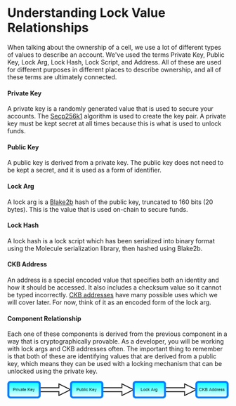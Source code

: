 # Understanding Lock Value Relationships

When talking about the ownership of a cell, we use a lot of different types of values to describe an account. We've used the terms Private Key, Public Key, Lock Arg, Lock Hash, Lock Script, and Address. All of these are used for different purposes in different places to describe ownership, and all of these terms are ultimately connected.

#### Private Key

A private key is a randomly generated value that is used to secure your accounts. The [Secp256k1](https://en.wikipedia.org/wiki/Elliptic_Curve_Digital_Signature_Algorithm) algorithm is used to create the key pair. A private key must be kept secret at all times because this is what is used to unlock funds.

#### Public Key

A public key is derived from a private key. The public key does not need to be kept a secret, and it is used as a form of identifier.

#### Lock Arg

A lock arg is a [Blake2b](https://en.wikipedia.org/wiki/BLAKE_%28hash_function%29#BLAKE2) hash of the public key, truncated to 160 bits \(20 bytes\). This is the value that is used on-chain to secure funds.

#### Lock Hash

A lock hash is a lock script which has been serialized into binary format using the Molecule serialization library, then hashed using Blake2b.

#### CKB Address

An address is a special encoded value that specifies both an identity and how it should be accessed. It also includes a checksum value so it cannot be typed incorrectly. [CKB addresses](https://github.com/nervosnetwork/rfcs/blob/master/rfcs/0021-ckb-address-format/0021-ckb-address-format.md) have many possible uses which we will cover later. For now, think of it as an encoded form of the lock arg.

#### Component Relationship

Each one of these components is derived from the previous component in a way that is cryptographically provable. As a developer, you will be working with lock args and CKB addresses often. The important thing to remember is that both of these are identifying values that are derived from a public key, which means they can be used with a locking mechanism that can be unlocked using the private key. 

![](../.gitbook/assets/account-components-1.png)

### 

